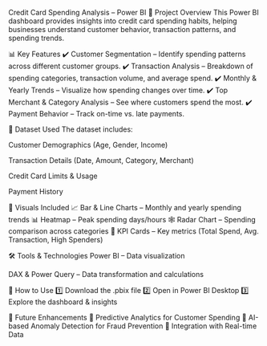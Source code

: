 Credit Card Spending Analysis – Power BI
📌 Project Overview
This Power BI dashboard provides insights into credit card spending habits, helping businesses understand customer behavior, transaction patterns, and spending trends.

📊 Key Features
✔️ Customer Segmentation – Identify spending patterns across different customer groups.
✔️ Transaction Analysis – Breakdown of spending categories, transaction volume, and average spend.
✔️ Monthly & Yearly Trends – Visualize how spending changes over time.
✔️ Top Merchant & Category Analysis – See where customers spend the most.
✔️ Payment Behavior – Track on-time vs. late payments.

📂 Dataset Used
The dataset includes:

Customer Demographics (Age, Gender, Income)

Transaction Details (Date, Amount, Category, Merchant)

Credit Card Limits & Usage

Payment History

🚀 Visuals Included
📈 Bar & Line Charts – Monthly and yearly spending trends
📊 Heatmap – Peak spending days/hours
🕸 Radar Chart – Spending comparison across categories
📌 KPI Cards – Key metrics (Total Spend, Avg. Transaction, High Spenders)

🛠 Tools & Technologies
Power BI – Data visualization

DAX & Power Query – Data transformation and calculations

📎 How to Use
1️⃣ Download the .pbix file
2️⃣ Open in Power BI Desktop
3️⃣ Explore the dashboard & insights

🎯 Future Enhancements
🔹 Predictive Analytics for Customer Spending
🔹 AI-based Anomaly Detection for Fraud Prevention
🔹 Integration with Real-time Data

